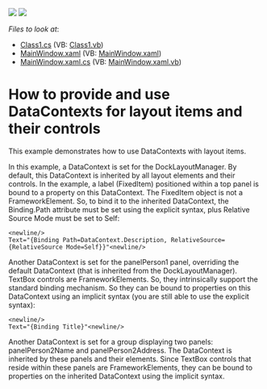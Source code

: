 <!-- default badges list -->
[![](https://img.shields.io/badge/Open_in_DevExpress_Support_Center-FF7200?style=flat-square&logo=DevExpress&logoColor=white)](https://supportcenter.devexpress.com/ticket/details/E2288)
[![](https://img.shields.io/badge/📖_How_to_use_DevExpress_Examples-e9f6fc?style=flat-square)](https://docs.devexpress.com/GeneralInformation/403183)
<!-- default badges end -->
<!-- default file list -->
*Files to look at*:

* [Class1.cs](./CS/DataContext_Ex/Class1.cs) (VB: [Class1.vb](./VB/DataContext_Ex/Class1.vb))
* [MainWindow.xaml](./CS/DataContext_Ex/MainWindow.xaml) (VB: [MainWindow.xaml](./VB/DataContext_Ex/MainWindow.xaml))
* [MainWindow.xaml.cs](./CS/DataContext_Ex/MainWindow.xaml.cs) (VB: [MainWindow.xaml.vb](./VB/DataContext_Ex/MainWindow.xaml.vb))
<!-- default file list end -->
# How to provide and use DataContexts for layout items and their controls


<p>This example demonstrates how to use DataContexts with layout items.</p><p>In this example, a DataContext is set for the DockLayoutManager. By default, this DataContext is inherited by all layout elements and their controls. In the example, a label (FixedItem) positioned within a top panel is bound to a property on this DataContext. The FixedItem object is not a FrameworkElement. So, to bind it to the inherited DataContext, the Binding.Path attribute must be set using the explicit syntax, plus Relative Source Mode must be set to Self:<br />


```Xaml
<newline/>
Text="{Binding Path=DataContext.Description, RelativeSource={RelativeSource Mode=Self}}"<newline/>

```

</p><p>Another DataContext is set for the panelPerson1 panel, overriding the default DataContext (that is inherited from the DockLayoutManager). TextBox controls are FrameworkElements. So, they intrinsically support the standard binding mechanism. So they can be bound to properties on this DataContext using an implicit syntax (you are still able to use the explicit syntax):</p>

```Xaml
<newline/>
Text="{Binding Title}"<newline/>

```

<p>Another DataContext is set for a group displaying two panels: panelPerson2Name and panelPerson2Address. The DataContext is inherited by these panels and their elements. Since TextBox controls that reside within these panels are FrameworkElements, they can be bound to properties on the inherited DataContext using the implicit syntax.</p>

<br/>


